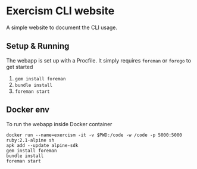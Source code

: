 # Exercism CLI website

A simple website to document the CLI usage.

## Setup & Running

The webapp is set up with a Procfile. It simply requires `foreman` or `forego` to get started

1. `gem install foreman`
1. `bundle install`
1. `foreman start`

## Docker env

To run the webapp inside Docker container

```shell
docker run --name=exercism -it -v $PWD:/code -w /code -p 5000:5000 ruby:2.1-alpine sh
apk add --update alpine-sdk
gem install foreman
bundle install
foreman start
```
